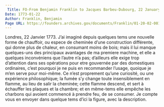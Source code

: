```yaml
---
 Title: FO-From Benjamin Franklin to Jacques Barbeu-Dubourg, 22 January 1773: extract
Date: 1773-01-22
Author: Franklin, Benjamin
Page URL: https://founders.archives.gov/documents/Franklin/01-20-02-0018
---
```


Londres, 22 Janvier 1773.
J’ai imaginé depuis quelques tems une nouvelle forme de chauffoir, ou espece de cheminée d’une construction différente, qui donne plus de chaleur, en consumant moins de bois; mais il lui manque quelques-uns des principaux avantages de ma premiere machine, et elle a quelques inconvéniens que l’autre n’a pas; d’ailleurs elle exige trop d’attention dans ses opérations pour etre gouvernée par des domestiques ordinaires, c’est pourquoi je ne puis en recommander l’usage, quoique je m’en serve pour moi-même. Ce n’est proprement qu’une curiosité, ou une expérience philosophique; la fumée s’y change toute insensiblement en flamme, au lieu de salir la cheminée; cette flamme descend, et sert à échauffer les plaques et la chambre; et en même-tems elle empêche les charbons qui avoient commencé à prendre feu, de se consumer. Je compte vous en envoyer dans quelque tems d’ici la figure, avec la description.

